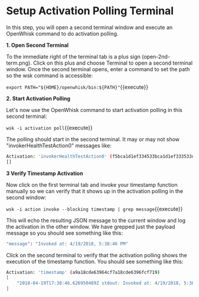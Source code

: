 # Setup Activation Polling Terminal

In this step, you will open a second terminal window and execute an OpenWhisk command to do activation polling.

**1. Open Second Terminal**

To the immediate right of the terminal tab is a plus sign (open-2nd-term.png).  Click on this plus and choose 
Terminal to open a second terminal window.  Once the second terminal opens, enter a command to set the path so
the wsk command is accessible:

``export PATH="${HOME}/openwhisk/bin:${PATH}"``{{execute}}

**2. Start Activation Polling**

Let's now use the OpenWhisk command to start activation polling in this second terminal:

``wsk -i activation poll``{{execute}}

The polling should start in the second terminal.  It may or may not show "invokerHealthTestAction0" messages like:

```sh
Activation: 'invokerHealthTestAction0' (f5bca1d1ef334533bca1d1ef333533de)
[]
```

**3 Verify Timestamp Activation**

Now click on the first terminal tab and invoke your timestamp function manually so we can verify that it shows up in the 
activation polling in the second window:

``wsk -i action invoke --blocking timestamp | grep message``{{execute}}

This will echo the resulting JSON message to the current window and log the activation in the other window.  We have
grepped just the payload message so you should see something like this:

```sh
"message": "Invoked at: 4/19/2018, 5:38:46 PM"
```

Click on the second terminal to verify that the activation polling shows the execution of the timestamp function.
You should see something like this:

```sh
Activation: 'timestamp' (a9a18cde63964cf7a18cde6396fcf719)
[
    "2018-04-19T17:38:46.626950489Z stdout: Invoked at: 4/19/2018, 5:38:46 PM"
]
```
